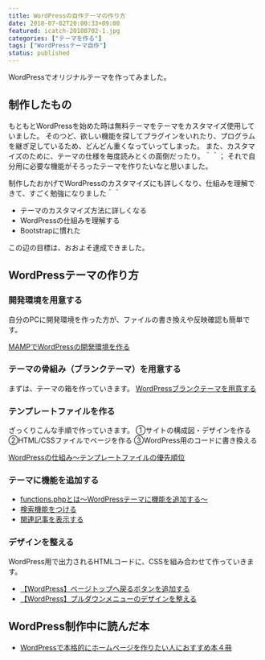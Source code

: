 ```yaml
---
title: WordPressの自作テーマの作り方
date: 2018-07-02T20:00:33+09:00
featured: icatch-20180702-1.jpg
categories: ["テーマを作る"]
tags: ["WordPressテーマ自作"]
status: published
---
```


WordPressでオリジナルテーマを作ってみました。

## 制作したもの

もともとWordPressを始めた時は無料テーマをテーマをカスタマイズ使用していました。
そのつど、欲しい機能を探してプラグインをいれたり、プログラムを継ぎ足しているため、どんどん重くなっていってしまった。
また、カスタマイズのために、テーマの仕様を毎度読みとくの面倒だったり。＾＾；
それで自分用に必要な機能がそろったテーマを作りたいなと思いました。

制作したおかげでWordPressのカスタマイズにも詳しくなり、仕組みを理解できて、すごく勉強になりました＾＾

* テーマのカスタマイズ方法に詳しくなる
* WordPressの仕組みを理解する
* Bootstrapに慣れた

この辺の目標は、おおよそ達成できました。


## WordPressテーマの作り方

### 開発環境を用意する

自分のPCに開発環境を作った方が、ファイルの書き換えや反映確認も簡単です。

[MAMPでWordPressの開発環境を作る](/mamp-wp-setup/)

### テーマの骨組み（ブランクテーマ）を用意する

まずは、テーマの箱を作っていきます。
[WordPressブランクテーマを用意する](/blank-theme/)

### テンプレートファイルを作る

ざっくりこんな手順で作っていきます。
①サイトの構成図・デザインを作る
②HTML/CSSファイルでページを作る
③WordPress用のコードに書き換える

[WordPressの仕組み〜テンプレートファイルの優先順位](/wordpress-template/)

### テーマに機能を追加する

* [functions.phpとは〜WordPressテーマに機能を追加する〜](/wordpress-theme-functions/)
* [検索機能をつける](/wordpress-searchform/)
* [関連記事を表示する](/wordpress-related-posts/)

### デザインを整える

WordPress用で出力されるHTMLコードに、CSSを組み合わせて作っていきます。

* [【WordPress】ページトップへ戻るボタンを追加する](/gototop/)
* [【WordPress】プルダウンメニューのデザインを整える](/wordpress-pulldown-menu/)

## WordPress制作中に読んだ本
* [WordPressで本格的にホームページを作りたい人におすすめ本４冊](/wordpress-books/)